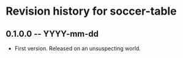 # Revision history for soccer-table

## 0.1.0.0 -- YYYY-mm-dd

* First version. Released on an unsuspecting world.
